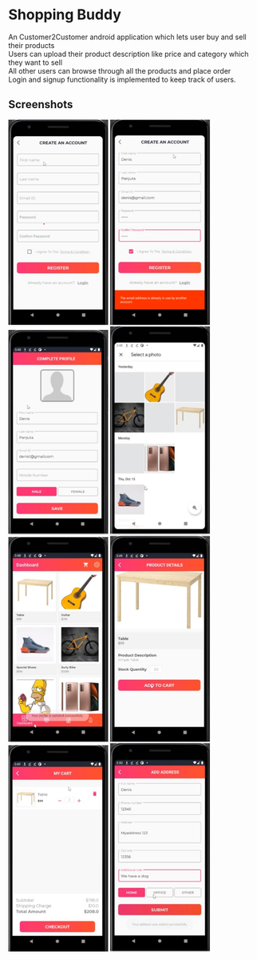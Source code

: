# Shopping Buddy
An Customer2Customer android application which lets user buy and sell their products <br />
Users can upload their product description like price and category which they want to sell<br />
All other users can browse through all the products and place order<br />
Login and signup functionality is implemented to keep track of users.<br />

## Screenshots

<img src="https://github.com/Himanshu6124/Shopify/blob/master/screenshots/scr3.jpg" alt="Error" style="width:200px;"/> <img src="https://github.com/Himanshu6124/Shopify/blob/master/screenshots/scr4.jpg" alt="Error" style="width:200px;"/> <img src="https://github.com/Himanshu6124/Shopify/blob/master/screenshots/scr5.jpg" alt="Error" style="width:200px;"/> <img src="https://github.com/Himanshu6124/Shopify/blob/master/screenshots/scr6.jpg" alt="Error" style="width:200px;"/>
<img src="https://github.com/Himanshu6124/Shopify/blob/master/screenshots/scr7.jpg" alt="Error" style="width:200px;"/> <img src="https://github.com/Himanshu6124/Shopify/blob/master/screenshots/scr8.jpg" alt="Error" style="width:200px;"/> <img src="https://github.com/Himanshu6124/Shopify/blob/master/screenshots/scr9.jpg" alt="Error" style="width:200px;"/> <img src="https://github.com/Himanshu6124/Shopify/blob/master/screenshots/scr10.jpg" alt="Error" style="width:200px;"/>


